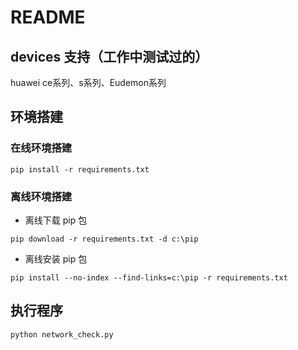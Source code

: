 # README

## devices 支持（工作中测试过的）

huawei ce系列、s系列、Eudemon系列

## 环境搭建

### 在线环境搭建

```
pip install -r requirements.txt
```

### 离线环境搭建

+ 离线下载 pip 包

```
pip download -r requirements.txt -d c:\pip 
```

+ 离线安装 pip 包

```
pip install --no-index --find-links=c:\pip -r requirements.txt
```

## 执行程序

```
python network_check.py
```


